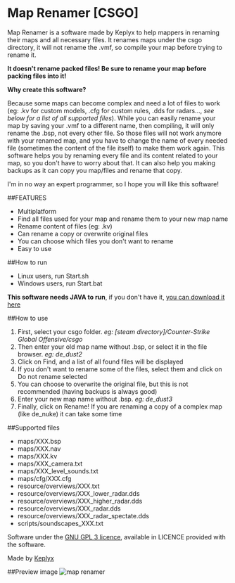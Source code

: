 # Map Renamer [CSGO]
Map Renamer is a software made by Keplyx to help mappers in renaming their maps and all necessary files.
It renames maps under the csgo directory, it will not rename the .vmf, so compile your map before trying to rename it.

**It doesn't rename packed files! Be sure to rename your map before packing files into it!**


**Why create this software?**

Because some maps can become complex and need a lot of files to work (eg: .kv for custom models, .cfg for custom rules, .dds for radars..., *see below for a list of all supported files*). While you can easily rename your map by saving your .vmf to a different name, then compiling, it will only rename the .bsp, not every other file. So those files will not work anymore with your renamed map, and you have to change the name of every needed file (sometimes the content of the file itself) to make them work again. This software helps you by renaming every file and its content related to your map, so you don't have to worry about that. It can also help you making backups as it can copy you map/files and rename that copy.

I'm in no way an expert programmer, so I hope you will like this software!


##FEATURES

- Multiplatform
- Find all files used for your map and rename them to your new map name
- Rename content of files (eg: .kv)
- Can rename a copy or overwrite original files
- You can choose which files you don't want to rename
- Easy to use

##How to run

- Linux users, run Start.sh
- Windows users, run Start.bat

**This software needs JAVA to run**, if you don't have it, [you can download it here](https://www.java.com/download)

##How to use

1. First, select your csgo folder. *eg: [steam directory]/Counter-Strike Global Offensive/csgo*
2. Then enter your old map name without .bsp, or select it in the file browser. *eg: de_dust2*
3. Click on Find, and a list of all found files will be displayed
4. If you don't want to rename some of the files, select them and click on Do not rename selected
5. You can choose to overwrite the original file, but this is not recommended (having backups is always good)
6. Enter your new map name without .bsp. *eg: de_dust3*
7. Finally, click on Rename! If you are renaming a copy of a complex map (like de_nuke) it can take some time


##Supported files

- maps/XXX.bsp
- maps/XXX.nav
- maps/XXX.kv
- maps/XXX_camera.txt
- maps/XXX_level_sounds.txt
- maps/cfg/XXX.cfg
- resource/overviews/XXX.txt
- resource/overviews/XXX_lower_radar.dds
- resource/overviews/XXX_higher_radar.dds
- resource/overviews/XXX_radar.dds
- resource/overviews/XXX_radar_spectate.dds
- scripts/soundscapes_XXX.txt


Software under the [GNU GPL 3 licence](https://www.gnu.org/licenses/gpl.html), available in LICENCE provided with the software.

Made by [Keplyx](http://steamcommunity.com/id/Keplyx/)

##Preview image
![map renamer](https://cloud.githubusercontent.com/assets/23726131/20607393/1a1e8188-b278-11e6-9ffb-fa66e02e66c5.png)
